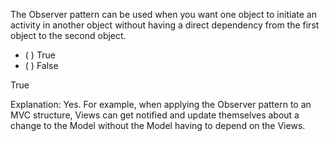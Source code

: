<panel header="{{ icon_Q_A }} Observer pattern usage">
<question>

The Observer pattern can be used when you want one object to initiate an activity in another object without having a direct dependency from the first object to the second object.

- ( ) True
- ( ) False

<div slot="answer">

True

Explanation: Yes. For example, when applying the Observer pattern to an MVC structure, Views can get notified and update themselves about a change to the Model without the Model having to depend on the Views.

</div>
</question>
</panel>
